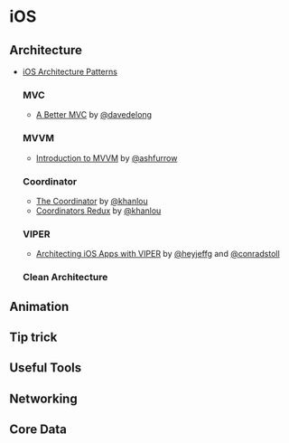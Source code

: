 # iOS

## Architecture

- [iOS Architecture Patterns](https://medium.com/ios-os-x-development/ios-architecture-patterns-ecba4c38de52) 

  ### MVC
  
  - [A Better MVC](https://davedelong.com/blog/2017/11/06/a-better-mvc-part-1-the-problems/) by [@davedelong](https://twitter.com/davedelong)
  
  ### MVVM
  
  - [Introduction to MVVM](https://www.objc.io/issues/13-architecture/mvvm/) by [@ashfurrow](https://twitter.com/ashfurrow)
  
  ### Coordinator
  
  - [The Coordinator](http://khanlou.com/2015/01/the-coordinator/) by [@khanlou](https://twitter.com/khanlou)
  - [Coordinators Redux](http://khanlou.com/2015/10/coordinators-redux/) by [@khanlou](https://twitter.com/khanlou)
  
  ### VIPER
  
  - [Architecting iOS Apps with VIPER](https://www.objc.io/issues/13-architecture/viper/) by [@heyjeffg](https://twitter.com/heyjeffg) and [@conradstoll](https://twitter.com/conradstoll)
  
  ### Clean Architecture

## Animation

## Tip trick

## Useful Tools

## Networking

## Core Data




